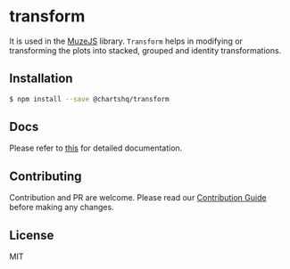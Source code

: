 # transform

It is used in the [MuzeJS](https://github.com/chartshq/muze) library. `Transform` helps in modifying or transforming the plots into stacked, grouped and identity transformations.

## Installation

```bash
$ npm install --save @chartshq/transform
```

## Docs

Please refer to [this](https://www.charts.com/muze/docs) for detailed documentation.

## Contributing

Contribution and PR are welcome. Please read our [Contribution Guide](https://github.com/chartshq/muze/blob/master/CONTRIBUTING.md) before making any changes.

## License

MIT